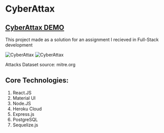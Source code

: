 # CyberAttax

## [CyberAttax DEMO](https://cyberattax.herokuapp.com/)

This project made as a solution for an assignment I recieved in Full-Stack development


![CyberAttax](https://alonilk2.github.io/map1/1.png)
![CyberAttax](https://alonilk2.github.io/map1/2.png)


Attacks Dataset source: mitre.org
## Core Technologies:
1) React.JS
2) Material UI
3) Node.JS
4) Heroku Cloud
5) Express.js
6) PostgreSQL
7) Sequelize.js



